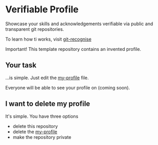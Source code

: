 # Verifiable Profile

Showcase your skills and acknowledgements verifiable via public and transparent git repositories.

To learn how ti works, visit [git-recognise](https://github.com/alenhorvat/git-recognise)

Important! This template repository contains an invented profile.

## Your task

...is simple. Just edit the [my-profile](my-profile.yaml) file.

Everyone will be able to see your profile on (coming soon).

## I want to delete my profile

It's simple. You have three options

- delete this repository
- delete the [my-profile](my-profile.yaml)
- make the repository private
